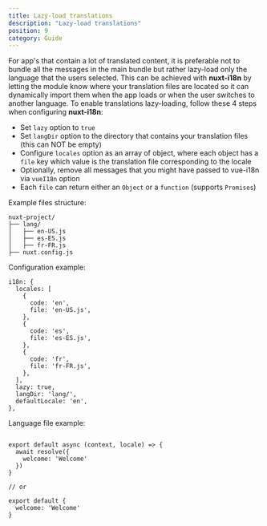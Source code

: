 ```yaml
---
title: Lazy-load translations
description: "Lazy-load translations"
position: 9
category: Guide
---
```


For app's that contain a lot of translated content, it is preferable not to bundle all the messages in the main bundle but rather lazy-load only the language that the users selected.
This can be achieved with **nuxt-i18n** by letting the module know where your translation files are located so it can dynamically import them when the app loads or when the user switches to another language.
To enable translations lazy-loading, follow these 4 steps when configuring **nuxt-i18n**:

* Set `lazy` option to `true`
* Set `langDir` option to the directory that contains your translation files (this can NOT be empty)
* Configure `locales` option as an array of object, where each object has a `file` key which value is the translation file corresponding to the locale
* Optionally, remove all messages that you might have passed to vue-i18n via `vueI18n` option
* Each `file` can return either an `Object` or a `function` (supports `Promises`)

Example files structure:

```
nuxt-project/
├── lang/
│   ├── en-US.js
│   ├── es-ES.js
│   ├── fr-FR.js
├── nuxt.config.js
```

Configuration example:

```js{}[nuxt.config.js]
i18n: {
  locales: [
    {
      code: 'en',
      file: 'en-US.js',
    },
    {
      code: 'es',
      file: 'es-ES.js',
    },
    {
      code: 'fr',
      file: 'fr-FR.js',
    },
  ],
  lazy: true,
  langDir: 'lang/',
  defaultLocale: 'en',
},
```

Language file example:

```js{}[lang/en-US.js]

export default async (context, locale) => {
  await resolve({
    welcome: 'Welcome'
  })
}

// or

export default {
  welcome: 'Welcome'
}
```
